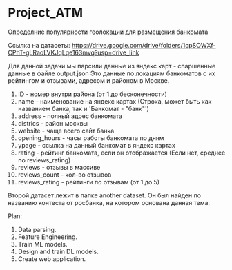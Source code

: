 # Project_ATM

Определние популярности геолокации для размещения банкомата

Ссылка на датасеты:
https://drive.google.com/drive/folders/1cpSOWXf-CPhT-gLRaoLVKJqLqe163mvq?usp=drive_link

Для данной задачи мы парсили данные из яндекс карт - спаршенные данные в файле output.json
Это данные по локациям банкоматов с их рейтингом и отзывами, адресом и районом в Москве.
1. ID - номер внутри района (от 1 до бесконечности)
2. name - наименование на яндекс картах (Строка, может быть как названием банка, так и 'Банкомат - "банк"')
3. address - полный адрес банкомата
4. districs - район москвы
5. website - чаще всего сайт банка
6. opening_hours - часы работы банкомата по дням
7. ypage - ссылка на данный банкомат в яндекс картах
8. rating - рейтинг банкомата, если он отображается (Если нет, среднее по reviews_rating)
9. reviews - отзывы в массиве
10. reviews_count - кол-во отзывов
11. reviews_rating - рейтинги по отзывам (от 1 до 5)

Второй датасет лежит в папке another dataset.
Он был найден по названию контеста от росбанка, на котором основана данная тема.


Plan:
1. Data parsing.
2. Feature Engineering.
3. Train ML models.
4. Design and train DL models.
5. Create web application.
